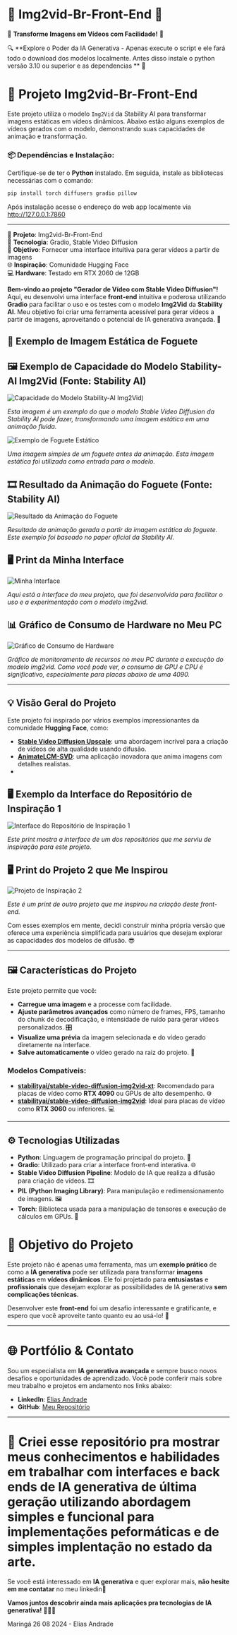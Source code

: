 # 🎨 **Img2vid-Br-Front-End** 🎨

🚀 **Transforme Imagens em Vídeos com Facilidade!** 🎥

🔍 **Explore o Poder da IA Generativa - Apenas execute o script e ele fará todo o download dos modelos localmente. Antes disso instale o python versão 3.10 ou superior e as dependencias ** 🤖

# 🚀 Projeto Img2vid-Br-Front-End

Este projeto utiliza o modelo `Img2Vid` da Stability AI para transformar imagens estáticas em vídeos dinâmicos. Abaixo estão alguns exemplos de vídeos gerados com o modelo, demonstrando suas capacidades de animação e transformação.


### 📦 Dependências e Instalação:

Certifique-se de ter o **Python** instalado. Em seguida, instale as bibliotecas necessárias com o comando:

```bash
pip install torch diffusers gradio pillow
```

Após instalação acesse o endereço do web app localmente via http://127.0.0.1:7860

---

🌟 **Projeto**: Img2vid-Br-Front-End  
🔧 **Tecnologia**: Gradio, Stable Video Diffusion  
🎯 **Objetivo**: Fornecer uma interface intuitiva para gerar vídeos a partir de imagens  
🌐 **Inspiração**: Comunidade Hugging Face  
💻 **Hardware**: Testado em RTX 2060 de 12GB  


**Bem-vindo ao projeto "Gerador de Vídeo com Stable Video Diffusion"!** Aqui, eu desenvolvi uma interface **front-end** intuitiva e poderosa utilizando **Gradio** para facilitar o uso e os testes com o modelo **Img2Vid** da **Stability AI**. Meu objetivo foi criar uma ferramenta acessível para gerar vídeos a partir de imagens, aproveitando o potencial de IA generativa avançada. 🚀

## 🚀 Exemplo de Imagem Estática de Foguete 

## 🖼️ Exemplo de Capacidade do Modelo Stability-AI Img2Vid (Fonte: Stability AI)

![Capacidade do Modelo Stability-AI Img2Vid](https://github.com/chaos4455/Img2vid-Br-Front-End/blob/main/assets/output_tile.gif?raw=true))

*Esta imagem é um exemplo do que o modelo Stable Video Diffusion da Stability AI pode fazer, transformando uma imagem estática em uma animação fluida.* 


![Exemplo de Foguete Estático](https://github.com/chaos4455/Img2vid-Br-Front-End/blob/main/assets/rocket.png?raw=true)

*Uma imagem simples de um foguete antes da animação. Esta imagem estática foi utilizada como entrada para o modelo.*


## 🎞️ Resultado da Animação do Foguete (Fonte: Stability AI)

![Resultado da Animação do Foguete](https://github.com/chaos4455/Img2vid-Br-Front-End/blob/main/assets/output_rocket_with_conditions.gif?raw=true)

*Resultado da animação gerada a partir da imagem estática do foguete. Este exemplo foi baseado no paper oficial da Stability AI.*


## 🖥️ Print da Minha Interface

![Minha Interface](https://github.com/chaos4455/Img2vid-Br-Front-End/blob/main/assets/chrome_qB6sC8rtiG.png?raw=true)

*Aqui está a interface do meu projeto, que foi desenvolvida para facilitar o uso e a experimentação com o modelo img2vid.*



## 📊 Gráfico de Consumo de Hardware no Meu PC

![Gráfico de Consumo de Hardware](https://github.com/chaos4455/Img2vid-Br-Front-End/blob/main/assets/Taskmgr_3CMUvRFKUC.png?raw=true)

*Gráfico de monitoramento de recursos no meu PC durante a execução do modelo img2vid. Como você pode ver, o consumo de GPU e CPU é significativo, especialmente para placas abaixo de uma 4090.*

---

## 💡 Visão Geral do Projeto

Este projeto foi inspirado por vários exemplos impressionantes da comunidade **Hugging Face**, como:
- **[Stable Video Diffusion Upscale](https://huggingface.co/spaces/asahi417/stable-video-diffusion-upscale)**: uma abordagem incrível para a criação de vídeos de alta qualidade usando difusão.
- **[AnimateLCM-SVD](https://huggingface.co/spaces/wangfuyun/AnimateLCM-SVD)**: uma aplicação inovadora que anima imagens com detalhes realistas.
- 
## 🖥️ Exemplo da Interface do Repositório de Inspiração 1

![Interface do Repositório de Inspiração 1](https://github.com/chaos4455/Img2vid-Br-Front-End/blob/main/assets/chrome_thPz0v6TcW.png?raw=true)

*Este print mostra a interface de um dos repositórios que me serviu de inspiração para este projeto.*

## 🖥️ Print do Projeto 2 que Me Inspirou

![Projeto de Inspiração 2](https://github.com/chaos4455/Img2vid-Br-Front-End/blob/main/assets/chrome_bV3oUJhC5J.png?raw=true)

*Este é um print de outro projeto que me inspirou na criação deste front-end.*


Com esses exemplos em mente, decidi construir minha própria versão que oferece uma experiência simplificada para usuários que desejam explorar as capacidades dos modelos de difusão. 😎

---

## 🖼️ Características do Projeto

Este projeto permite que você:

- **Carregue uma imagem** e a processe com facilidade.
- **Ajuste parâmetros avançados** como número de frames, FPS, tamanho do chunk de decodificação, e intensidade de ruído para gerar vídeos personalizados. 🎛️
- **Visualize uma prévia** da imagem selecionada e do vídeo gerado diretamente na interface.
- **Salve automaticamente** o vídeo gerado na raiz do projeto. 💾

### Modelos Compatíveis:
- **[stabilityai/stable-video-diffusion-img2vid-xt](https://huggingface.co/stabilityai/stable-video-diffusion-img2vid-xt)**: Recomendado para placas de vídeo como **RTX 4090** ou GPUs de alto desempenho. ⚙️
- **[stabilityai/stable-video-diffusion-img2vid](https://huggingface.co/stabilityai/stable-video-diffusion-img2vid)**: Ideal para placas de vídeo como **RTX 3060** ou inferiores. 💻

---

## ⚙️ Tecnologias Utilizadas

- **Python**: Linguagem de programação principal do projeto. 🐍
- **Gradio**: Utilizado para criar a interface front-end interativa. 🌐
- **Stable Video Diffusion Pipeline**: Modelo de IA que realiza a difusão para criação de vídeos. 🎞️
- **PIL (Python Imaging Library)**: Para manipulação e redimensionamento de imagens. 🖼️
- **Torch**: Biblioteca usada para a manipulação de tensores e execução de cálculos em GPUs. 🚀



# 🎯 Objetivo do Projeto

Este projeto não é apenas uma ferramenta, mas um **exemplo prático** de como a **IA generativa** pode ser utilizada para transformar **imagens estáticas** em **vídeos dinâmicos**. Ele foi projetado para **entusiastas** e **profissionais** que desejam explorar as possibilidades de IA generativa **sem complicações técnicas**.

Desenvolver este **front-end** foi um desafio interessante e gratificante, e espero que você aproveite tanto quanto eu ao usá-lo! 🎉

---

# 🌐 Portfólio & Contato

Sou um especialista em **IA generativa avançada** e sempre busco novos desafios e oportunidades de aprendizado. Você pode conferir mais sobre meu trabalho e projetos em andamento nos links abaixo:

- **LinkedIn**: [Elias Andrade](https://www.linkedin.com/in/itilmgf/)
- **GitHub**: [Meu Repositório](https://github.com/chaos4455/)

---

# 🚀 Criei esse repositório pra mostrar meus conhecimentos e habilidades em trabalhar com interfaces e back ends de IA generativa de última geração utilizando abordagem simples e funcional para implementações peformáticas e de simples implentação no estado da arte.

Se você está interessado em **IA generativa** e quer explorar mais, **não hesite em me contatar** no meu linkedin🌟

**Vamos juntos descobrir ainda mais aplicações pra tecnologias de IA generativa!** 💪🎥✨

Maringá 26 08 2024 - Elias Andrade
